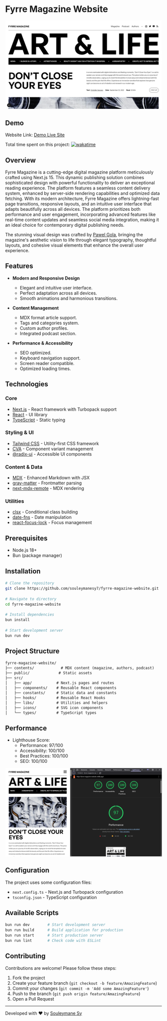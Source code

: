 # Fyrre Magazine Website

![Website Preview](./public/preview/preview.png)

## Demo

Website Link: [Demo Live Site](https://fyrre-magazine-website.netlify.app/)

Total time spent on this project: [![wakatime](https://wakatime.com/badge/user/018cb534-87bb-4814-975b-ca5e3cb8572b/project/827caf3f-fbf5-4885-870d-6eaa599484e2.svg)](https://wakatime.com/badge/user/018cb534-87bb-4814-975b-ca5e3cb8572b/project/827caf3f-fbf5-4885-870d-6eaa599484e2)

## Overview

Fyrre Magazine is a cutting-edge digital magazine platform meticulously crafted using Next.js 15. This dynamic publishing solution combines sophisticated design with powerful functionality to deliver an exceptional reading experience. The platform features a seamless content delivery system, enhanced by server-side rendering capabilities and optimized data fetching. With its modern architecture, Fyrre Magazine offers lightning-fast page transitions, responsive layouts, and an intuitive user interface that adapts beautifully across all devices. The platform prioritizes both performance and user engagement, incorporating advanced features like real-time content updates and seamless social media integration, making it an ideal choice for contemporary digital publishing needs.

The stunning visual design was crafted by [Pawel Gola](https://dribbble.com/pawelgola), bringing the magazine's aesthetic vision to life through elegant typography, thoughtful layouts, and cohesive visual elements that enhance the overall user experience.

## Features

- **Modern and Responsive Design**

  - Elegant and intuitive user interface.
  - Perfect adaptation across all devices.
  - Smooth animations and harmonious transitions.

- **Content Management**

  - MDX format article support.
  - Tags and categories system.
  - Custom author profiles.
  - Integrated podcast section.

- **Performance & Accessibility**
  - SEO optimized.
  - Keyboard navigation support.
  - Screen reader compatible.
  - Optimized loading times.

## Technologies

### Core

- [Next.js](https://nextjs.org/) - React framework with Turbopack support
- [React](https://react.dev/) - UI library
- [TypeScript](https://www.typescriptlang.org/) - Static typing

### Styling & UI

- [Tailwind CSS](https://tailwindcss.com/) - Utility-first CSS framework
- [CVA](https://github.com/joe-bell/cva) - Component variant management
- [@radix-ui](https://www.radix-ui.com/) - Accessible UI components

### Content & Data

- [MDX](https://mdxjs.com/) - Enhanced Markdown with JSX
- [gray-matter](https://github.com/jonschlinkert/gray-matter) - Frontmatter parsing
- [next-mdx-remote](https://github.com/hashicorp/next-mdx-remote) - MDX rendering

### Utilities

- [clsx](https://github.com/lukeed/clsx) - Conditional class building
- [date-fns](https://date-fns.org/) - Date manipulation
- [react-focus-lock](https://github.com/theKashey/react-focus-lock) - Focus management

## Prerequisites

- Node.js 18+
- Bun (package manager)

## Installation

```bash
# Clone the repository
git clone https://github.com/souleymanesy7/fyrre-magazine-website.git

# Navigate to directory
cd fyrre-magazine-website

# Install dependencies
bun install

# Start development server
bun run dev
```

## Project Structure

```
fyrre-magazine-website/
├── contents/            # MDX content (magazine, authors, podcast)
├── public/             # Static assets
├── src/
│   ├── app/           # Next.js pages and routes
│   ├── components/    # Reusable React components
│   ├── constants/     # Static data and constants
│   ├── hooks/         # Reusable React Hooks
│   ├── libs/          # Utilities and helpers
│   ├── icons/         # SVG icon components
│   └── types/         # TypeScript types
```

## Performance

- Lighthouse Score:
  - Performance: 97/100
  - Accessibility: 100/100
  - Best Practices: 100/100
  - SEO: 100/100

![Lighthouse Preview](./public/preview/lighthouse-preview.png)

## Configuration

The project uses some configuration files:

- `next.config.ts` - Next.js and Turbopack configuration
- `tsconfig.json` - TypeScript configuration

## Available Scripts

```bash
bun run dev        # Start development server
bun run build      # Build application for production
bun run start      # Start production server
bun run lint       # Check code with ESLint
```

## Contributing

Contributions are welcome! Please follow these steps:

1. Fork the project
2. Create your feature branch (`git checkout -b feature/AmazingFeature`)
3. Commit your changes (`git commit -m 'Add some AmazingFeature'`)
4. Push to the branch (`git push origin feature/AmazingFeature`)
5. Open a Pull Request

---

Developed with ❤️ by [Souleymane Sy](https://github.com/souleymanesy7)
